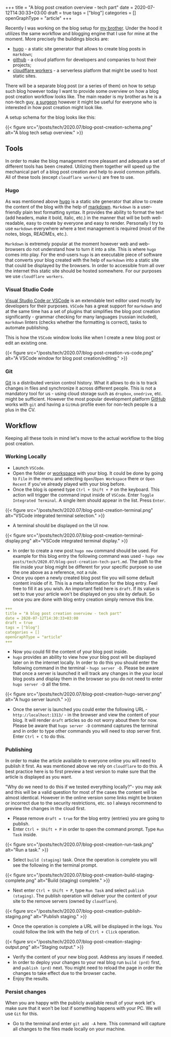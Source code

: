 +++
title = "A blog post creation overview - tech part"
date = 2020-07-12T14:30:33+03:00
draft = true
tags = ["blog"]
categories = []
openGraphType = "article"
+++

Recently I was working on the blog setup for [my brother](https://dr.but-husaim.net/). Under the hood it utilizes the same workflow and blogging engine that I use for mine at the moment. More precisely the buildings blocks are:

- [hugo](https://gohugo.io/) - a static site generator that allows to create blog posts in `markdown`;
- [github](https://github.com/) - a cloud platform for developers and companies to host their projects;
- [cloudflare workers](https://workers.cloudflare.com/) - a serverless platform that might be used to host static sites.

There will be a separate blog post (or a series of them) on how to setup such blog however today I want to provide some overview on how a blog post creation workflow looks like. The main reader is my brother as he is a non-tech guy, [a surgeon](https://dr.but-husaim.net/about/) however it might be useful for everyone who is interested in how post creation might look like.

A setup schema for the blog looks like this:

{{< figure src="/posts/tech/2020.07/blog-post-creation-schema.png" alt="A blog tech setup overview." >}}

## Tools

In order to make the blog management more pleasant and adequate a set of different tools has been created. Utilizing them together will speed up the mechanical part of a blog post creation and help to avoid common pitfalls. All of these tools (except `cloudflare workers`) are free to use.

### Hugo

As was mentioned above [hugo](https://gohugo.io/) is a static site generator that allow to create the content of the blog with the help of [markdown](https://daringfireball.net/projects/markdown/syntax). `Markdown` is a user-friendly plain text formatting syntax. It provides the ability to format the text (add headers, make it bold, italic, etc.) in the manner that will be both well-readable, easy to create by everyone and easy to render. Personally I try to use `markdown` everywhere where a text management is required (most of the notes, blogs, READMEs, etc.).

`Markdown` is extremely popular at the moment however web and web-browsers do not understand how to turn it into a site. This is where `hugo` comes into play. For the end-users `hugo` is an executable piece of software that converts your blog created with the help of `markdown` into a static site that could be displayed by the browsers. In order to accessible from all over the internet this static site should be hosted somewhere. For our purposes we use `cloudflare workers`.

### Visual Studio Code

[Visual Studio Code or VSCode](https://code.visualstudio.com/) is an extendable text editor used mostly by developers for their purposes. `VSCode` has a great support for `markdown` and at the same time has a set of plugins that simplifies the blog post creation significantly - grammar checking for many languages (russian included), `markdown` linters (checks whether the formatting is correct), tasks to automate publishing.

This is how the `VSCode` window looks like when I create a new blog post or edit an existing one.

{{< figure src="/posts/tech/2020.07/blog-post-creation-vs-code.png" alt="A VSCode window for blog post creation/editing." >}}

### Git

[Git](https://git-scm.com/) is a distributed version control history. What it allows to do is to track changes in files and synchronize it across different people. This is not a mandatory tool for us - using cloud storage such as `dropbox`, `onedrive`, etc. might be sufficient. However the most popular development platform [GitHub](https://github.com/) works with `git` and having a `GitHub` profile even for non-tech people is a plus in the CV.

## Workflow

Keeping all these tools in mind let's move to the actual workflow to the blog post creation.

### Working Locally

- Launch `VSCode`.
- Open the folder or [workspace](https://code.visualstudio.com/docs/editor/multi-root-workspaces) with your blog. It could be done by going to `File` in the menu and selecting `Open`/`Open Workspace` there or `Open Recent` if you've already played with your blog before.
- Once the blog is opened type `Ctrl + Shift + P` on the keyboard. This action will trigger the command input inside of `VSCode`. Enter `Toggle Integrated Terminal`. A single item should appear in the list. Press `Enter`.

{{< figure src="/posts/tech/2020.07/blog-post-creation-terminal.png" alt="VSCode integrated terminal selection." >}}

- A terminal should be displayed on the UI now.

{{< figure src="/posts/tech/2020.07/blog-post-creation-terminal-display.png" alt="VSCode integrated terminal display." >}}

- In order to create a new post `hugo new` command should be used. For example for this blog entry the following command was used - `hugo new posts/tech/2020.07/blog-post-creation-tech-part.md`. The path to the file inside your blog might be different for your specific purpose so use the one above as a reference, not a rule.
- Once you open a newly created blog post file you will some default content inside of it. This is a meta information for the blog entry. Feel free to fill it as you wish. An important field here is `draft`. If its value is set to true your article won't be displayed on you site by default. So once you are done with blog entry creation simply remove this line.

```yaml
+++
title = "A blog post creation overview - tech part"
date = 2020-07-12T14:30:33+03:00
draft = true
tags = ["blog"]
categories = []
openGraphType = "article"
+++
```

- Now you could fill the content of your blog post inside.
- `hugo` provides an ability to view how your blog post will be displayed later on in the internet locally. In order to do this you should enter the following command in the terminal - `hugo server -D`. Please be aware that once a server is launched it will track any changes in the your local blog posts and display them in the browser so you do not need to enter `hugo server -D` all the time.

{{< figure src="/posts/tech/2020.07/blog-post-creation-hugo-server.png" alt="A hugo server launch." >}}

- Once the server is launched you could enter the following URL - `http://localhost:1313/` - in the browser and view the content of your blog. It will render `draft` articles so do not worry about them for now. Please be aware that `hugo server -D` command captures the terminal and in order to type other commands you will need to stop server first. Enter `Ctrl + C` to do this.

### Publishing

In order to make the article available to everyone online you will need to publish it first. As was mentioned above we rely on `cloudflare` to do this. A best practice here is to first preview a test version to make sure that the article is displayed as you want.

"Why do we need to do this if we tested everything locally?"- you may ask and this will be a valid question for most of the cases the content will be almost identical. However in the online version some links might be broken or incorrect due to the security restrictions, etc. so I always recommend to preview the changes in the cloud first.

- Please remove `draft = true` for the blog entry (entries) you are going to publish.
- Enter `Ctrl + Shift + P` in order to open the command prompt. Type `Run Task` inside.

{{< figure src="/posts/tech/2020.07/blog-post-creation-run-task.png" alt="Run a task." >}}

- Select `build (staging)` task. Once the operation is complete you will see the following in the terminal prompt.

{{< figure src="/posts/tech/2020.07/blog-post-creation-build-staging-complete.png" alt="Build (staging) complete." >}}

- Next enter `Ctrl + Shift + P`, type `Run Task` and select `publish (staging)`. The publish operation will deliver your the content of your site to the remove servers (owned by `cloudflare`).

{{< figure src="/posts/tech/2020.07/blog-post-creation-publish-staging.png" alt="Publish staging." >}}

- Once the operation is complete a URL will be displayed in the logs. You could follow the link with the help of `Ctrl + Click` operation.

{{< figure src="/posts/tech/2020.07/blog-post-creation-staging-output.png" alt="Staging output." >}}

- Verify the content of your new blog post. Address any issues if needed.
- In order to deploy your changes to your real blog run `build (prd)` first, and `publish (prd)` next. You might need to reload the page in order the changes to take effect due to the browser cache.
- Enjoy the results.

### Persist changes

When you are happy with the publicly available result of your work let's make sure that it won't be lost if something happens with your PC. We will use `Git` for this.

- Go to the terminal and enter `git add -A` here. This command will capture all changes to the files made locally on your machine.
